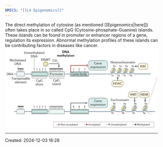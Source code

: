```yaml
---
OMICS: "[[L4 Epigenomics]]"
---
```

The direct methylation of cytosine (as mentioned [[Epigenomics|here]]) often takes place in so called CpG (Cytosine-phosphate-Guanine) islands. These islands can be found in promoter or enhancer regions of a gene, regulation its expression. Abnormal methylation profiles of these islands can be contributing factors in diseases like cancer.![](content/Attachments/Immunotek_Louella_presentation.pptx%201.png)

---
Created: 2024-12-03 16:28
